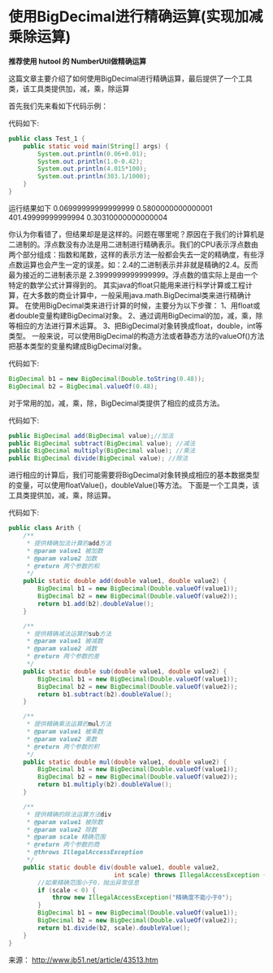 # 使用BigDecimal进行精确运算(实现加减乘除运算)

**推荐使用 hutool 的 NumberUtil做精确运算**

这篇文章主要介绍了如何使用BigDecimal进行精确运算，最后提供了一个工具类，该工具类提供加，减，乘，除运算

首先我们先来看如下代码示例：

代码如下:

```java
public class Test_1 {
    public static void main(String[] args) {
        System.out.println(0.06+0.01);
        System.out.println(1.0-0.42);
        System.out.println(4.015*100);
        System.out.println(303.1/1000);
    }
}
```

运行结果如下
0.06999999999999999
 0.5800000000000001
 401.49999999999994
 0.30310000000000004

你认为你看错了，但结果却是是这样的。问题在哪里呢？原因在于我们的计算机是二进制的。浮点数没有办法是用二进制进行精确表示。我们的CPU表示浮点数由两个部分组成：指数和尾数，这样的表示方法一般都会失去一定的精确度，有些浮点数运算也会产生一定的误差。如：2.4的二进制表示并非就是精确的2.4。反而最为接近的二进制表示是 2.3999999999999999。浮点数的值实际上是由一个特定的数学公式计算得到的。
其实java的float只能用来进行科学计算或工程计算，在大多数的商业计算中，一般采用java.math.BigDecimal类来进行精确计算。
在使用BigDecimal类来进行计算的时候，主要分为以下步骤：
1、用float或者double变量构建BigDecimal对象。
2、通过调用BigDecimal的加，减，乘，除等相应的方法进行算术运算。
3、把BigDecimal对象转换成float，double，int等类型。
一般来说，可以使用BigDecimal的构造方法或者静态方法的valueOf()方法把基本类型的变量构建成BigDecimal对象。

代码如下:

```Java
BigDecimal b1 = new BigDecimal(Double.toString(0.48));
BigDecimal b2 = BigDecimal.valueOf(0.48);
```

对于常用的加，减，乘，除，BigDecimal类提供了相应的成员方法。

代码如下:

```Java
public BigDecimal add(BigDecimal value);//加法
public BigDecimal subtract(BigDecimal value); //减法 
public BigDecimal multiply(BigDecimal value); //乘法
public BigDecimal divide(BigDecimal value); //除法
```

进行相应的计算后，我们可能需要将BigDecimal对象转换成相应的基本数据类型的变量，可以使用floatValue()，doubleValue()等方法。
下面是一个工具类，该工具类提供加，减，乘，除运算。

代码如下:

```Java
public class Arith {
    /**
     * 提供精确加法计算的add方法
     * @param value1 被加数
     * @param value2 加数
     * @return 两个参数的和
     */
    public static double add(double value1, double value2) {
        BigDecimal b1 = new BigDecimal(Double.valueOf(value1));
        BigDecimal b2 = new BigDecimal(Double.valueOf(value2));
        return b1.add(b2).doubleValue();
    }

    /**
     * 提供精确减法运算的sub方法
     * @param value1 被减数
     * @param value2 减数
     * @return 两个参数的差
     */
    public static double sub(double value1, double value2) {
        BigDecimal b1 = new BigDecimal(Double.valueOf(value1));
        BigDecimal b2 = new BigDecimal(Double.valueOf(value2));
        return b1.subtract(b2).doubleValue();
    }

    /**
     * 提供精确乘法运算的mul方法
     * @param value1 被乘数
     * @param value2 乘数
     * @return 两个参数的积
     */
    public static double mul(double value1, double value2) {
        BigDecimal b1 = new BigDecimal(Double.valueOf(value1));
        BigDecimal b2 = new BigDecimal(Double.valueOf(value2));
        return b1.multiply(b2).doubleValue();
    }

    /**
     * 提供精确的除法运算方法div
     * @param value1 被除数
     * @param value2 除数
     * @param scale 精确范围
     * @return 两个参数的商
     * @throws IllegalAccessException
     */
    public static double div(double value1, double value2,
                             int scale) throws IllegalAccessException {
        //如果精确范围小于0，抛出异常信息
        if (scale < 0) {
            throw new IllegalAccessException("精确度不能小于0");
        }
        BigDecimal b1 = new BigDecimal(Double.valueOf(value1));
        BigDecimal b2 = new BigDecimal(Double.valueOf(value2));
        return b1.divide(b2, scale).doubleValue();
    }
}
```

来源： http://www.jb51.net/article/43513.htm

 